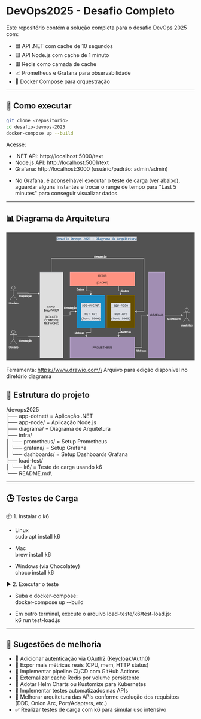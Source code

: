 # DevOps2025 - Desafio Completo

Este repositório contém a solução completa para o desafio DevOps 2025 com:

- 🟦 API .NET com cache de 10 segundos
- 🟨 API Node.js com cache de 1 minuto
- 🟥 Redis como camada de cache
- 📈 Prometheus e Grafana para observabilidade
- 🐳 Docker Compose para orquestração

---

## 🚀 Como executar

```bash
git clone <repositorio>
cd desafio-devops-2025
docker-compose up --build
```

Acesse:
- .NET API: http://localhost:5000/text
- Node.js API: http://localhost:5001/text
- Grafana: http://localhost:3000 (usuário/padrão: admin/admin)

* No Grafana, é aconselhável executar o teste de carga (ver abaixo), aguardar alguns instantes e trocar o range de tempo para "Last 5 minutes" para conseguir visualizar dados.

---

## 📊 Diagrama da Arquitetura

![Diagrama de Arquitetura](diagrama/desafio-devops-2025-digrama-arquitetura-v2.drawio.png?raw=true)

Ferramenta: https://www.drawio.com/\
Arquivo para edição disponível no diretório diagrama

## 📁 Estrutura do projeto

/devops2025\
├── app-dotnet/         = Aplicação .NET\
├── app-node/           = Aplicação Node.js\
├── diagrama/           = Diagrama de Arquitetura\
├── infra/           \
│   └── prometheus/     = Setup Prometheus\
│   └── grafana/        = Setup Grafana\
│       └── dashboards/ = Setup Dashboards Grafana\
├── load-test/           \
│   └── k6/             = Teste de carga usando k6\
└── README.md\

---

## 🕒 Testes de Carga

📦 1. Instalar o k6

- Linux\
sudo apt install k6

- Mac\
brew install k6

- Windows (via Chocolatey)\
choco install k6

▶️ 2. Executar o teste

- Suba o docker-compose:\
docker-compose up --build

- Em outro terminal, execute o arquivo load-teste/k6/test-load.js:\
k6 run test-load.js

---

## 🔧 Sugestões de melhoria

- 🔲 Adicionar autenticação via OAuth2 (Keycloak/Auth0)
- 🔲 Expor mais métricas reais (CPU, mem, HTTP status)
- 🔲 Implementar pipeline CI/CD com GitHub Actions
- 🔲 Externalizar cache Redis por volume persistente
- 🔲 Adotar Helm Charts ou Kustomize para Kubernetes
- 🔲 Implementar testes automatizados nas APIs
- 🔲 Melhorar arquitetura das APIs conforme evolução dos requisitos (DDD, Onion Arc, Port/Adapters, etc.)
- ✅ Realizar testes de carga com k6 para simular uso intensivo 
